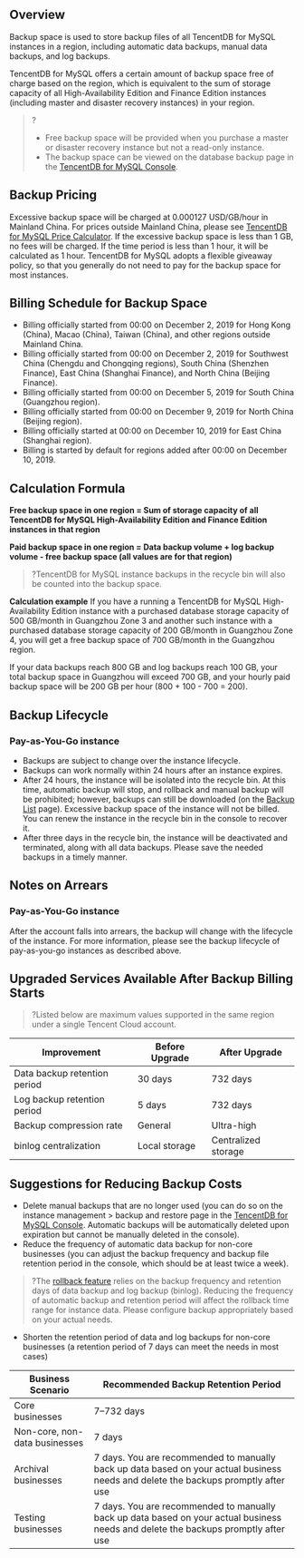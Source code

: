 ## Overview
Backup space is used to store backup files of all TencentDB for MySQL instances in a region, including automatic data backups, manual data backups, and log backups.

TencentDB for MySQL offers a certain amount of backup space free of charge based on the region, which is equivalent to the sum of storage capacity of all High-Availability Edition and Finance Edition instances (including master and disaster recovery instances) in your region.
>?
>- Free backup space will be provided when you purchase a master or disaster recovery instance but not a read-only instance.
>- The backup space can be viewed on the database backup page in the [TencentDB for MySQL Console](https://console.cloud.tencent.com/cdb/backup).

## Backup Pricing
Excessive backup space will be charged at 0.000127 USD/GB/hour in Mainland China. For prices outside Mainland China, please see [TencentDB for MySQL Price Calculator](https://buy.cloud.tencent.com/price/cdb/calculator).
If the excessive backup space is less than 1 GB, no fees will be charged. If the time period is less than 1 hour, it will be calculated as 1 hour. TencentDB for MySQL adopts a flexible giveaway policy, so that you generally do not need to pay for the backup space for most instances.

## Billing Schedule for Backup Space
- Billing officially started from 00:00 on December 2, 2019 for Hong Kong (China), Macao (China), Taiwan (China), and other regions outside Mainland China.
- Billing officially started from 00:00 on December 2, 2019 for Southwest China (Chengdu and Chongqing regions), South China (Shenzhen Finance), East China (Shanghai Finance), and North China (Beijing Finance).
- Billing officially started from 00:00 on December 5, 2019 for South China (Guangzhou region).
- Billing officially started from 00:00 on December 9, 2019 for North China (Beijing region).
- Billing officially started at 00:00 on December 10, 2019 for East China (Shanghai region).
- Billing is started by default for regions added after 00:00 on December 10, 2019.


## Calculation Formula

**Free backup space in one region = Sum of storage capacity of all TencentDB for MySQL High-Availability Edition and Finance Edition instances in that region**

**Paid backup space in one region = Data backup volume + log backup volume - free backup space (all values are for that region)**

>?TencentDB for MySQL instance backups in the recycle bin will also be counted into the backup space.

**Calculation example**
If you have a running a TencentDB for MySQL High-Availability Edition instance with a purchased database storage capacity of 500 GB/month in Guangzhou Zone 3 and another such instance with a purchased database storage capacity of 200 GB/month in Guangzhou Zone 4, you will get a free backup space of 700 GB/month in the Guangzhou region.

If your data backups reach 800 GB and log backups reach 100 GB, your total backup space in Guangzhou will exceed 700 GB, and your hourly paid backup space will be 200 GB per hour (800 + 100 - 700 = 200).

## Backup Lifecycle

<span id = "anliang_zhouqi"></span>
### Pay-as-You-Go instance
- Backups are subject to change over the instance lifecycle.
- Backups can work normally within 24 hours after an instance expires.
- After 24 hours, the instance will be isolated into the recycle bin. At this time, automatic backup will stop, and rollback and manual backup will be prohibited; however, backups can still be downloaded (on the [Backup List](https://console.cloud.tencent.com/cdb/backup) page). Excessive backup space of the instance will not be billed. You can renew the instance in the recycle bin in the console to recover it.
- After three days in the recycle bin, the instance will be deactivated and terminated, along with all data backups. Please save the needed backups in a timely manner.

## Notes on Arrears

### Pay-as-You-Go instance
After the account falls into arrears, the backup will change with the lifecycle of the instance. For more information, please see the backup lifecycle of pay-as-you-go instances as described above.


## Upgraded Services Available After Backup Billing Starts
>?Listed below are maximum values supported in the same region under a single Tencent Cloud account.

| Improvement | Before Upgrade | After Upgrade |
| ------------------ | -------------- | --------------- |
| Data backup retention period | 30 days | 732 days |
| Log backup retention period | 5 days | 732 days |
| Backup compression rate | General | Ultra-high |
| binlog centralization | Local storage | Centralized storage |

## Suggestions for Reducing Backup Costs
- Delete manual backups that are no longer used (you can do so on the instance management > backup and restore page in the [TencentDB for MySQL Console](https://console.cloud.tencent.com/cdb). Automatic backups will be automatically deleted upon expiration but cannot be manually deleted in the console). 
- Reduce the frequency of automatic data backup for non-core businesses (you can adjust the backup frequency and backup file retention period in the console, which should be at least twice a week).
>?The [rollback feature](https://intl.cloud.tencent.com/document/product/236/7276) relies on the backup frequency and retention days of data backup and log backup (binlog). Reducing the frequency of automatic backup and retention period will affect the rollback time range for instance data. Please configure backup appropriately based on your actual needs.
>
- Shorten the retention period of data and log backups for non-core businesses (a retention period of 7 days can meet the needs in most cases)

| Business Scenario | Recommended Backup Retention Period |
| -------------------- | ------------------------------------------------------------ |
| Core businesses | 7–732 days |
| Non-core, non-data businesses | 7 days |
| Archival businesses | 7 days. You are recommended to manually back up data based on your actual business needs and delete the backups promptly after use |
| Testing businesses | 7 days. You are recommended to manually back up data based on your actual business needs and delete the backups promptly after use |


